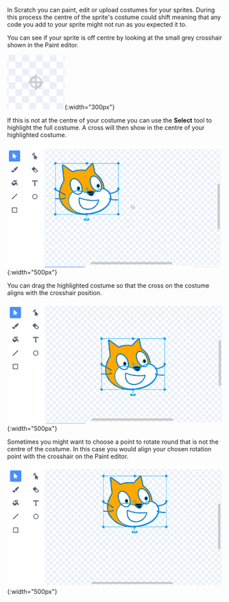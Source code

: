 In Scratch you can paint, edit or upload costumes for your sprites. During this process the centre of the sprite's costume could shift meaning that any code you add to your sprite might not run as you expected it to. 

You can see if your sprite is off centre by looking at the small grey crosshair shown in the Paint editor. 

![crosshair](images/crosshair.png){:width="300px"}

If this is not at the centre of your costume you can use the **Select** tool to highlight the full costume. A cross will then show in the centre of your highlighted costume. 

![Off centre crosshair](images/off-centre-crosshair.png){:width="500px"}

You can drag the highlighted costume so that the cross on the costume aligns with the crosshair position.

![Centre crosshair](images/centre-crosshair.png){:width="500px"}

Sometimes you might want to choose a point to rotate round that is not the centre of the costume. In this case you would align your chosen rotation point with the crosshair on the Paint editor.

![Rotation point](images/rotation-point.png){:width="500px"}
